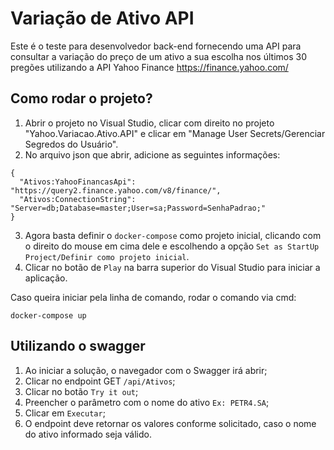 # Variação de Ativo API 

Este é o teste para desenvolvedor back-end fornecendo uma API para consultar a variação do preço de um ativo a sua escolha nos últimos 30 pregões utilizando a API Yahoo Finance https://finance.yahoo.com/ 

## Como rodar o projeto?

1. Abrir o projeto no Visual Studio, clicar com direito no projeto "Yahoo.Variacao.Ativo.API" e clicar em "Manage User Secrets/Gerenciar Segredos do Usuário".
2. No arquivo json que abrir, adicione as seguintes informações:

```
{
  "Ativos:YahooFinancasApi": "https://query2.finance.yahoo.com/v8/finance/",
  "Ativos:ConnectionString": "Server=db;Database=master;User=sa;Password=SenhaPadrao;"
}
```

3. Agora basta definir o `docker-compose` como projeto inicial, clicando com o direito do mouse em cima dele e escolhendo a opção `Set as StartUp Project/Definir como projeto inicial`.
4. Clicar no botão de `Play` na barra superior do Visual Studio para iniciar a aplicação.

Caso queira iniciar pela linha de comando, rodar o comando via cmd:

`docker-compose up`

## Utilizando o swagger

1. Ao iniciar a solução, o navegador com o Swagger irá abrir;
2. Clicar no endpoint GET `/api/Ativos`;
3. Clicar no botão `Try it out`;
4. Preencher o parâmetro com o nome do ativo `Ex: PETR4.SA`;
5. Clicar em `Executar`;
6. O endpoint deve retornar os valores conforme solicitado, caso o nome do ativo informado seja válido.